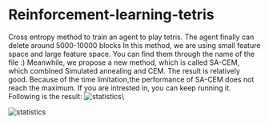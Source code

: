 # Reinforcement-learning-tetris
Cross entropy method to train an agent to play tetris. The agent finally can delete around 5000-10000 blocks
In this method, we are using small feature space and large feature space. You can find them through the name of the file :)
Meanwhile, we propose a new method, which is called SA-CEM, which combined Simulated annealing and CEM. The result is relatively good. Because of the time limitation,the performance of SA-CEM does not reach the maximum. If you are intrested in, you can keep running it.
Following is the result:
![statistics](https://github.com/TianrongChen/Reinforcement-learning-tetris/blob/master/f3.png)\\


![statistics](https://github.com/TianrongChen/Reinforcement-learning-tetris/blob/master/f5.png)
